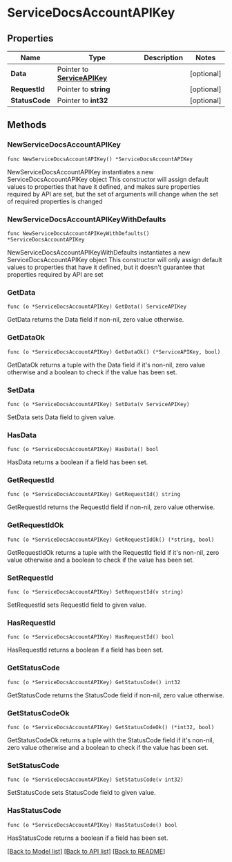 # ServiceDocsAccountAPIKey

## Properties

Name | Type | Description | Notes
------------ | ------------- | ------------- | -------------
**Data** | Pointer to [**ServiceAPIKey**](ServiceAPIKey.md) |  | [optional] 
**RequestId** | Pointer to **string** |  | [optional] 
**StatusCode** | Pointer to **int32** |  | [optional] 

## Methods

### NewServiceDocsAccountAPIKey

`func NewServiceDocsAccountAPIKey() *ServiceDocsAccountAPIKey`

NewServiceDocsAccountAPIKey instantiates a new ServiceDocsAccountAPIKey object
This constructor will assign default values to properties that have it defined,
and makes sure properties required by API are set, but the set of arguments
will change when the set of required properties is changed

### NewServiceDocsAccountAPIKeyWithDefaults

`func NewServiceDocsAccountAPIKeyWithDefaults() *ServiceDocsAccountAPIKey`

NewServiceDocsAccountAPIKeyWithDefaults instantiates a new ServiceDocsAccountAPIKey object
This constructor will only assign default values to properties that have it defined,
but it doesn't guarantee that properties required by API are set

### GetData

`func (o *ServiceDocsAccountAPIKey) GetData() ServiceAPIKey`

GetData returns the Data field if non-nil, zero value otherwise.

### GetDataOk

`func (o *ServiceDocsAccountAPIKey) GetDataOk() (*ServiceAPIKey, bool)`

GetDataOk returns a tuple with the Data field if it's non-nil, zero value otherwise
and a boolean to check if the value has been set.

### SetData

`func (o *ServiceDocsAccountAPIKey) SetData(v ServiceAPIKey)`

SetData sets Data field to given value.

### HasData

`func (o *ServiceDocsAccountAPIKey) HasData() bool`

HasData returns a boolean if a field has been set.

### GetRequestId

`func (o *ServiceDocsAccountAPIKey) GetRequestId() string`

GetRequestId returns the RequestId field if non-nil, zero value otherwise.

### GetRequestIdOk

`func (o *ServiceDocsAccountAPIKey) GetRequestIdOk() (*string, bool)`

GetRequestIdOk returns a tuple with the RequestId field if it's non-nil, zero value otherwise
and a boolean to check if the value has been set.

### SetRequestId

`func (o *ServiceDocsAccountAPIKey) SetRequestId(v string)`

SetRequestId sets RequestId field to given value.

### HasRequestId

`func (o *ServiceDocsAccountAPIKey) HasRequestId() bool`

HasRequestId returns a boolean if a field has been set.

### GetStatusCode

`func (o *ServiceDocsAccountAPIKey) GetStatusCode() int32`

GetStatusCode returns the StatusCode field if non-nil, zero value otherwise.

### GetStatusCodeOk

`func (o *ServiceDocsAccountAPIKey) GetStatusCodeOk() (*int32, bool)`

GetStatusCodeOk returns a tuple with the StatusCode field if it's non-nil, zero value otherwise
and a boolean to check if the value has been set.

### SetStatusCode

`func (o *ServiceDocsAccountAPIKey) SetStatusCode(v int32)`

SetStatusCode sets StatusCode field to given value.

### HasStatusCode

`func (o *ServiceDocsAccountAPIKey) HasStatusCode() bool`

HasStatusCode returns a boolean if a field has been set.


[[Back to Model list]](../README.md#documentation-for-models) [[Back to API list]](../README.md#documentation-for-api-endpoints) [[Back to README]](../README.md)


